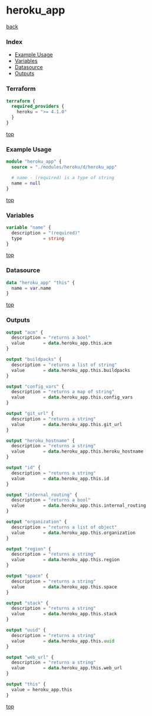 # heroku_app

[back](../heroku.md)

### Index

- [Example Usage](#example-usage)
- [Variables](#variables)
- [Datasource](#datasource)
- [Outputs](#outputs)

### Terraform

```terraform
terraform {
  required_providers {
    heroku = ">= 4.1.0"
  }
}
```

[top](#index)

### Example Usage

```terraform
module "heroku_app" {
  source = "./modules/heroku/d/heroku_app"

  # name - (required) is a type of string
  name = null
}
```

[top](#index)

### Variables

```terraform
variable "name" {
  description = "(required)"
  type        = string
}
```

[top](#index)

### Datasource

```terraform
data "heroku_app" "this" {
  name = var.name
}
```

[top](#index)

### Outputs

```terraform
output "acm" {
  description = "returns a bool"
  value       = data.heroku_app.this.acm
}

output "buildpacks" {
  description = "returns a list of string"
  value       = data.heroku_app.this.buildpacks
}

output "config_vars" {
  description = "returns a map of string"
  value       = data.heroku_app.this.config_vars
}

output "git_url" {
  description = "returns a string"
  value       = data.heroku_app.this.git_url
}

output "heroku_hostname" {
  description = "returns a string"
  value       = data.heroku_app.this.heroku_hostname
}

output "id" {
  description = "returns a string"
  value       = data.heroku_app.this.id
}

output "internal_routing" {
  description = "returns a bool"
  value       = data.heroku_app.this.internal_routing
}

output "organization" {
  description = "returns a list of object"
  value       = data.heroku_app.this.organization
}

output "region" {
  description = "returns a string"
  value       = data.heroku_app.this.region
}

output "space" {
  description = "returns a string"
  value       = data.heroku_app.this.space
}

output "stack" {
  description = "returns a string"
  value       = data.heroku_app.this.stack
}

output "uuid" {
  description = "returns a string"
  value       = data.heroku_app.this.uuid
}

output "web_url" {
  description = "returns a string"
  value       = data.heroku_app.this.web_url
}

output "this" {
  value = heroku_app.this
}
```

[top](#index)